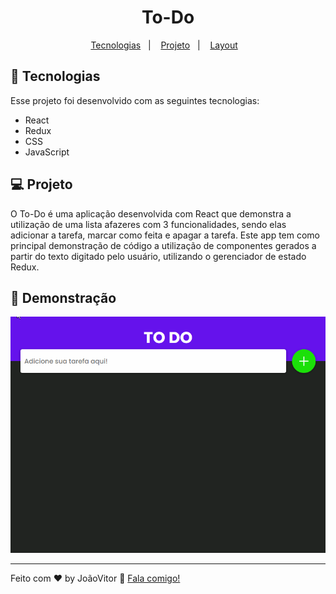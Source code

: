 <h1 align="center">
  To-Do
</h1>

<p align="center">
  <a href="#-tecnologias">Tecnologias</a>&nbsp;&nbsp;&nbsp;|&nbsp;&nbsp;&nbsp;
  <a href="#-projeto">Projeto</a>&nbsp;&nbsp;&nbsp;|&nbsp;&nbsp;&nbsp;
  <a href="#-layout">Layout</a>&nbsp;&nbsp;&nbsp;
</p>



## 🚀 Tecnologias

Esse projeto foi desenvolvido com as seguintes tecnologias:

- React 
- Redux
- CSS
- JavaScript

## 💻 Projeto

O To-Do é uma aplicação desenvolvida com React que demonstra a utilização de uma lista afazeres com 3 funcionalidades, sendo elas adicionar a tarefa, marcar como feita e apagar a tarefa. Este app tem como principal demonstração de código a utilização de componentes gerados a partir do texto digitado pelo usuário, utilizando o gerenciador de estado Redux.

## 🔖 Demonstração

<img src="public/demogif.gif">


---

Feito com ♥ by JoãoVitor :wave: [Fala comigo!](mailto:joaovitor1713coin@gmail.com)
